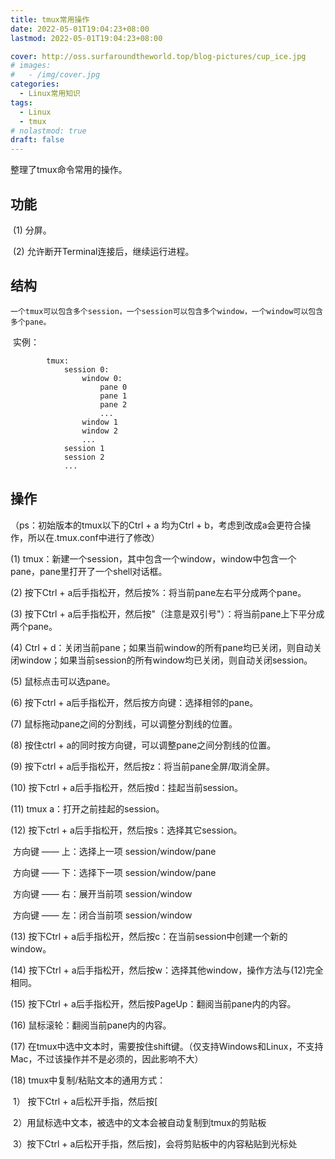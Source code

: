 ```yaml
---
title: tmux常用操作
date: 2022-05-01T19:04:23+08:00
lastmod: 2022-05-01T19:04:23+08:00

cover: http://oss.surfaroundtheworld.top/blog-pictures/cup_ice.jpg
# images:
#   - /img/cover.jpg
categories:
  - Linux常用知识
tags:
  - Linux
  - tmux
# nolastmod: true
draft: false
---
```


整理了tmux命令常用的操作。

<!--more-->

## 功能
​    (1) 分屏。

​    (2) 允许断开Terminal连接后，继续运行进程。

## 结构

    一个tmux可以包含多个session，一个session可以包含多个window，一个window可以包含多个pane。
​    实例：

            tmux:
                session 0:
                    window 0:
                        pane 0
                        pane 1
                        pane 2
                        ...
                    window 1
                    window 2
                    ...
                session 1
                session 2
                ...


## 操作

（ps：初始版本的tmux以下的Ctrl + a 均为Ctrl + b，考虑到改成a会更符合操作，所以在.tmux.conf中进行了修改）

(1) tmux：新建一个session，其中包含一个window，window中包含一个pane，pane里打开了一个shell对话框。

(2) 按下Ctrl + a后手指松开，然后按%：将当前pane左右平分成两个pane。

(3) 按下Ctrl + a后手指松开，然后按"（注意是双引号"）：将当前pane上下平分成两个pane。

(4) Ctrl + d：关闭当前pane；如果当前window的所有pane均已关闭，则自动关闭window；如果当前session的所有window均已关闭，则自动关闭session。

(5) 鼠标点击可以选pane。

 (6) 按下ctrl + a后手指松开，然后按方向键：选择相邻的pane。

(7) 鼠标拖动pane之间的分割线，可以调整分割线的位置。

(8) 按住ctrl + a的同时按方向键，可以调整pane之间分割线的位置。

(9) 按下ctrl + a后手指松开，然后按z：将当前pane全屏/取消全屏。

(10) 按下ctrl + a后手指松开，然后按d：挂起当前session。

(11) tmux a：打开之前挂起的session。

(12) 按下ctrl + a后手指松开，然后按s：选择其它session。

​		方向键 —— 上：选择上一项 session/window/pane

​		方向键 —— 下：选择下一项 session/window/pane

​		方向键 —— 右：展开当前项 session/window

​		方向键 —— 左：闭合当前项 session/window

(13) 按下Ctrl + a后手指松开，然后按c：在当前session中创建一个新的window。

(14) 按下Ctrl + a后手指松开，然后按w：选择其他window，操作方法与(12)完全相同。

(15) 按下Ctrl + a后手指松开，然后按PageUp：翻阅当前pane内的内容。

(16) 鼠标滚轮：翻阅当前pane内的内容。

 (17) 在tmux中选中文本时，需要按住shift键。（仅支持Windows和Linux，不支持Mac，不过该操作并不是必须的，因此影响不大）

(18) tmux中复制/粘贴文本的通用方式：

​        1） 按下Ctrl + a后松开手指，然后按[

​        2）用鼠标选中文本，被选中的文本会被自动复制到tmux的剪贴板

​        3）按下Ctrl + a后松开手指，然后按]，会将剪贴板中的内容粘贴到光标处